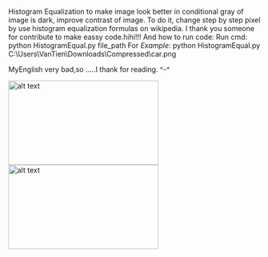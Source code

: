 Histogram Equalization to make image look better in conditional gray of image is dark, improve contrast of image. To do it, change step by step pixel by use histogram equalization formulas on wikipedia. I thank you someone for contribute to make eassy code.hihi!!! 
And how to run code:
  Run cmd: python HistogramEqual.py file_path
  For *Example*: python HistogramEqual.py C:\Users\VanTien\Downloads\Compressed\car.png
  
  MyEnglish very bad,so .....I thank for reading. ^-^
  
  
<img src="https://user-images.githubusercontent.com/45195540/55923543-32160400-5c30-11e9-8628-7e021be717c1.png" alt="alt text" width="300" height="169"> <img src="https://user-images.githubusercontent.com/45195540/55923961-1c094300-5c32-11e9-8847-d413f834c773.jpg" alt="alt text" width="300" height="169">
